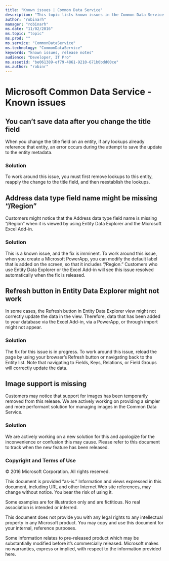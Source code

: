 ```yaml
---
title: "Known issues | Common Data Service"
description: "This topic lists known issues in the Common Data Service."
author: "robinarh"
manager: "robinarh"
ms.date: "11/02/2016"
ms.topic: "topic"
ms.prod: ""
ms.service: "CommonDataService"
ms.technology: "CommonDataService"
keywords: "known issues, release notes"
audience: "Developer, IT Pro"
ms.assetid: "be061389-ef79-4861-9210-671b0bdd00ce"
ms.author: "robinr"
---
```


# Microsoft Common Data Service - Known issues

## You can’t save data after you change the title field

When you change the title field on an entity, if any lookups already reference that entity, an error occurs during the attempt to save the update to the entity metadata.

### Solution

To work around this issue, you must first remove lookups to this entity, reapply the change to the title field, and then reestablish the lookups.



## Address data type field name might be missing “/Region”

Customers might notice that the Address data type field name is missing “/Region” when it is viewed by using Entity Data Explorer and the Microsoft Excel Add-in. 

### Solution

This is a known issue, and the fix is imminent. To work around this issue, when you create a Microsoft PowerApp, you can modify the default label that is added on the screen, so that it includes “/Region.” Customers who use Entity Data Explorer or the Excel Add-in will see this issue resolved automatically when the fix is released. 


## Refresh button in Entity Data Explorer might not work

In some cases, the Refresh button in Entity Data Explorer view might not correctly update the data in the view. Therefore, data that has been added to your database via the Excel Add-in, via a PowerApp, or through import might not appear. 

### Solution

The fix for this issue is in progress. To work around this issue, reload the page by using your browser’s Refresh button or navigating back to the Entity list. Note that navigating to Fields, Keys, Relations, or Field Groups will correctly update the data.

## Image support is missing
Customers may notice that support for images has been temporarily removed from this release. We are actively working on providing a simpler and more performant solution for managing images in the Common Data Service.

### Solution
We are actively working on a new solution for this and apologize for the inconvenience or confusion this may cause. Please refer to this document to track when the new feature has been released.

### Copyright and Terms of Use

© 2016 Microsoft Corporation. All rights reserved. 

This document is provided “as-is.” Information and views expressed in this document, including URL and other Internet Web site references, may change without notice. You bear the risk of using it. 

Some examples are for illustration only and are fictitious. No real association is intended or inferred. 

This document does not provide you with any legal rights to any intellectual property in any Microsoft product. You may copy and use this document for your internal, reference purposes. 

Some information relates to pre-released product which may be substantially modified before it’s commercially released. Microsoft makes no warranties, express or implied, with respect to the information provided here. 

